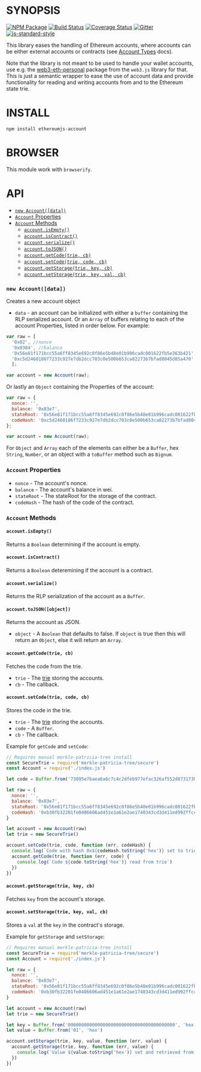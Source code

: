 # SYNOPSIS

[![NPM Package](https://img.shields.io/npm/v/ethereumjs-account.svg?style=flat-square)](https://www.npmjs.org/package/ethereumjs-account)
[![Build Status](https://travis-ci.org/ethereumjs/ethereumjs-account.svg?branch=master)](https://travis-ci.org/ethereumjs/ethereumjs-account)
[![Coverage Status](https://img.shields.io/coveralls/ethereumjs/ethereumjs-account.svg?style=flat-square)](https://coveralls.io/r/ethereumjs/ethereumjs-account)
[![Gitter](https://img.shields.io/gitter/room/ethereum/ethereumjs-lib.svg?style=flat-square)](https://gitter.im/ethereum/ethereumjs-lib)
[![js-standard-style](https://img.shields.io/badge/code%20style-standard-brightgreen.svg?style=flat)](https://github.com/feross/standard)

This library eases the handling of Ethereum accounts, where accounts can be either external accounts 
or contracts (see 
[Account Types](http://ethdocs.org/en/latest/contracts-and-transactions/account-types-gas-and-transactions.html) docs).

Note that the library is not meant to be used to handle your wallet accounts, use e.g. the
[web3-eth-personal](http://web3js.readthedocs.io/en/1.0/web3-eth-personal.html) package from the 
``web3.js`` library for that. This is just a semantic wrapper to ease the use of account data and
provide functionality for reading and writing accounts from and to the Ethereum state trie.

# INSTALL
`npm install ethereumjs-account`

# BROWSER
This module work with `browserify`.

# API
 - [`new Account([data])`](#new-accountdata)
  - [`Account` Properties](#account-properties)
  - [`Account` Methods](#account-methods)
    - [`account.isEmpty()`](#accountisempty)
    - [`account.isContract()`](#accountiscontract)
    - [`account.serialize()`](#accountserialize)
    - [`account.toJSON()`](#accounttojson)
    - [`account.getCode(trie, cb)`](#accountgetcodetrie-cb)
    - [`account.setCode(trie, code, cb)`](#accountsetcodetrie-code-cb)
    - [`account.getStorage(trie, key, cb)`](#accountgetstoragetrie-key-cb)
    - [`account.setStorage(trie, key, val, cb)`](#accountsetstoragetrie-key-val-cb)

### `new Account([data])`
Creates a new account object
- `data` - an account can be initialized with either a `buffer` containing the RLP serialized account.
 Or an `Array` of buffers relating to each of the account Properties, listed in order below.  For example:
```javascript
var raw = [ 
  '0x02', //nonce
  '0x0384', //balance
  '0x56e81f171bcc55a6ff8345e692c0f86e5b48e01b996cadc001622fb5e363b421', //stateRoot
  '0xc5d2460186f7233c927e7db2dcc703c0e500b653ca82273b7bfad8045d85a470'  //codeHash
  ];

var account = new Account(raw);
```

Or lastly an `Object` containing the Properties of the account:

```javascript
var raw = {
  nonce: '',
  balance: '0x03e7',
  stateRoot: '0x56e81f171bcc55a6ff8345e692c0f86e5b48e01b996cadc001622fb5e363b421',
  codeHash: '0xc5d2460186f7233c927e7db2dcc703c0e500b653ca82273b7bfad8045d85a470'
};

var account = new Account(raw);
```
For `Object` and `Array` each of the elements can either be a `Buffer`, hex `String`, `Number`, or an object with a `toBuffer` method such as `Bignum`.

### `Account` Properties
- `nonce` - The account's nonce.
- `balance`  - The account's balance in wei.
- `stateRoot` - The stateRoot for the storage of the contract.
- `codeHash` - The hash of the code of the contract.

### `Account` Methods

#### `account.isEmpty()`
Returns a `Boolean` determining if the account is empty.

#### `account.isContract()`
Returns a `Boolean` deteremining if the account is a contract.

#### `account.serialize()`
Returns the RLP serialization of the account as a `Buffer`.

#### `account.toJSON([object])`
Returns the account as JSON.
- `object` - A `Boolean` that defaults to false. If `object` is true then this will return an `Object`, else it will return an `Array`.

#### `account.getCode(trie, cb)`
Fetches the code from the trie.
- `trie` - The [trie](https://github.com/ethereumjs/merkle-patricia-tree) storing the accounts.
- `cb` - The callback.

#### `account.setCode(trie, code, cb)`
Stores the code in the trie.
- `trie` - The [trie](https://github.com/ethereumjs/merkle-patricia-tree) storing the accounts.
- `code` - A `Buffer`.
- `cb` - The callback.

Example for ``getCode`` and ``setCode``:
```javascript
// Requires manual merkle-patricia-tree install
const SecureTrie = require('merkle-patricia-tree/secure')
const Account = require('./index.js')

let code = Buffer.from('73095e7baea6a6c7c4c2dfeb977efac326af552d873173095e7baea6a6c7c4c2dfeb977efac326af552d873157', 'hex')

let raw = {
  nonce: '',
  balance: '0x03e7',
  stateRoot: '0x56e81f171bcc55a6ff8345e692c0f86e5b48e01b996cadc001622fb5e363b421',
  codeHash: '0xb30fb32201fe0486606ad451e1a61e2ae1748343cd3d411ed992ffcc0774edd4'
}

let account = new Account(raw)
let trie = new SecureTrie()

account.setCode(trie, code, function (err, codeHash) {
  console.log(`Code with hash 0x${codeHash.toString('hex')} set to trie`)
  account.getCode(trie, function (err, code) {
    console.log(`Code ${code.toString('hex')} read from trie`)
  })
})
```

#### `account.getStorage(trie, key, cb)`
Fetches `key` from the account's storage.

#### `account.setStorage(trie, key, val, cb)`
Stores a `val` at the `key` in the contract's storage.

Example for ``getStorage`` and ``setStorage``:

```javascript
// Requires manual merkle-patricia-tree install
const SecureTrie = require('merkle-patricia-tree/secure')
const Account = require('./index.js')

let raw = {
  nonce: '',
  balance: '0x03e7',
  stateRoot: '0x56e81f171bcc55a6ff8345e692c0f86e5b48e01b996cadc001622fb5e363b421',
  codeHash: '0xb30fb32201fe0486606ad451e1a61e2ae1748343cd3d411ed992ffcc0774edd4'
}

let account = new Account(raw)
let trie = new SecureTrie()

let key = Buffer.from('0000000000000000000000000000000000000000', 'hex')
let value = Buffer.from('01', 'hex')

account.setStorage(trie, key, value, function (err, value) {
  account.getStorage(trie, key, function (err, value) {
    console.log(`Value ${value.toString('hex')} set and retrieved from trie.`)
  })
})
```

